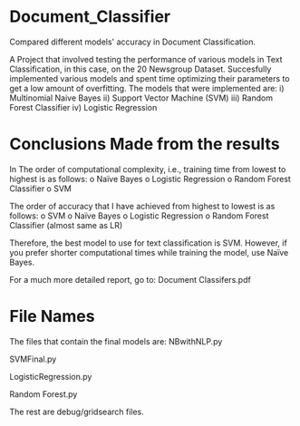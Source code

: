 # Document_Classifier
Compared different models' accuracy in Document Classification.

A Project that involved testing the performance of various models in Text Classification, in this case, on the 20 Newsgroup Dataset.
Succesfully implemented various models and spent time optimizing their parameters to get a low amount of overfitting.
The models that were implemented are:
  i) Multinomial Naive Bayes
 ii) Support Vector Machine (SVM)
iii) Random Forest Classifier
 iv) Logistic Regression


 # Conclusions Made from the results
 In The order of computational complexity, i.e., training time from lowest to highest is as follows:
o	Naïve Bayes
o	Logistic Regression
o	Random Forest Classifier
o	SVM

 The order of accuracy that I have achieved from highest to lowest is as follows:
o	SVM
o	Naïve Bayes
o	Logistic Regression 
o	Random Forest Classifier (almost same as LR)

Therefore, the best model to use for text classification is SVM. However, if you prefer shorter computational times while training the model, use Naïve Bayes.

For a much more detailed report, go to: Document Classifers.pdf

# File Names
The files that contain the final models are:
NBwithNLP.py

SVMFinal.py

LogisticRegression.py

Random Forest.py

The rest are debug/gridsearch files.
